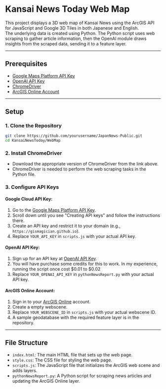 # Kansai News Today Web Map

This project displays a 3D web map of Kansai News using the ArcGIS API for JavaScript and Google 3D Tiles in both Japanese and English.  
The underlying data is created using Python. 
The Python script uses web scraping to gather article information, then the OpenAI module draws insights from the scraped data, sending it to a feature layer.

---

## Prerequisites

- [Google Maps Platform API Key](https://developers.google.com/maps/documentation/tile/get-api-key)
- [OpenAI API Key](https://openai.com/index/openai-api/)
- [ChromeDriver](https://developer.chrome.com/docs/chromedriver)
- [ArcGIS Online Account](https://www.esri.com/en-us/home)

---

## Setup

### 1. **Clone the Repository**
```sh
git clone https://github.com/yourusername/JapanNews-Public.git
cd KansaiNewsToday/WebMap
```

### 2. **Install ChromeDriver**
- Download the appropriate version of ChromeDriver from the link above.  
- ChromeDriver is needed to perform the web scraping tasks in the Python file.

### 3. **Configure API Keys**

#### Google Cloud API Key:
1. Go to the [Google Maps Platform API Key](https://developers.google.com/maps/documentation/tile/get-api-key).
2. Scroll down until you see "Creating API keys" and follow the instructions there.
3. Create an API key and restrict it to your domain (e.g., `https://gismagician.github.io`).  
4. Replace `YOUR_API_KEY` in `scripts.js` with your actual API key.

#### OpenAI API Key:
1. Sign up for an API key at [OpenAI API Key](https://openai.com/index/openai-api/).
2. You will have purchase some credits for this to work. In my experience, running the script once cost $0.01 to $0.02
3. Replace `YOUR_OPENAI_API_KEY` in `pythonNewsReport.py` with your actual API key.

#### ArcGIS Online Account:
1. Sign in to your [ArcGIS Online](https://www.esri.com/en-us/home) account.  
2. Create a empty webscene.  
3. Replace `YOUR_WEBSCENE_ID` in `scripts.js` with your actual webscene ID.
4. A sample geodatabase with the required feature layer is in the repository.

---

## File Structure

- `index.html`: The main HTML file that sets up the web page.  
- `style.css`: The CSS file for styling the web page.  
- `scripts.js`: The JavaScript file that initializes the ArcGIS web scene and adds layers.  
- `pythonNewsReport.py`: A Python script for scraping news articles and updating the ArcGIS Online layer.



